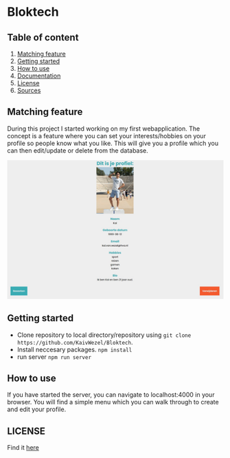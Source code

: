 # Bloktech

## Table of content
1. [Matching feature](#matching-feature)
2. [Getting started](#getting-started)
3. [How to use](#how-to-use)
4. [Documentation](#documentation)
5. [License](#license)
6. [Sources](#sources)

## Matching feature

During this project I started working on my first webapplication. The concept is a feature where you can set your interests/hobbies on your profile so people know what you like. This will give you a profile which you can then edit/update or delete from the database.

![picture of the profile layout](./img/profile.jpg)

## Getting started

- Clone repository to local directory/repository using `git clone https://github.com/KaivWezel/Bloktech`.
- Install neccesary packages. `npm install`
- run server `npm run server`

## How to use

If you have started the server, you can navigate to localhost:4000 in your browser. You will find a simple menu which you can walk through to create and edit your profile.

## LICENSE

Find it [here](https://github.com/KaivWezel/Bloktech/blob/master/LICENSE)
